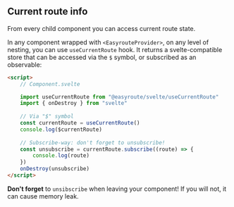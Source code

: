 ## Current route info
From every child component you can access current 
route state. 

In any component wrapped with `<EasyrouteProvider>`,
on any level of nesting, you can use `useCurrentRoute`
hook. It returns a svelte-compatible store that 
can be accessed via the `$` symbol, or subscribed 
as an observable:

```html
<script>
    // Component.svelte

    import useCurrentRoute from "@easyroute/svelte/useCurrentRoute"
    import { onDestroy } from "svelte"
    
    // Via "$" symbol
    const currentRoute = useCurrentRoute()
    console.log($currentRoute)
    
    // Subscribe-way: don't forget to unsubscribe!
    const unsubscribe = currentRoute.subscribe((route) => {
        console.log(route)
    })
    onDestroy(unsubscribe)
</script>
```
**Don't forget** to `unsibscribe` when leaving your component!
If you will not, it can cause memory leak.
